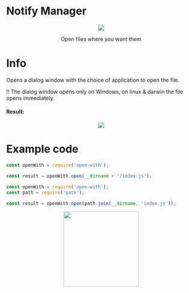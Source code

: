 # Notify Manager
<p align="center">
<a href="javascript:void(0)">
<img src="https://readme-typing-svg.herokuapp.com?font=Jost&pause=10000&color=DB33F7&center=true&vCenter=true&width=435&lines=Open+With">
</a>
</p>
<p align="center">
Open files where you want them
</p>

# Info
Opens a dialog window with the choice of application to open the file.

!! The dialog window opens only on Windows, on linux & darwin the file opens immediately.

#### Result:
<p align="center">
<a href="javascript:void(0)">
<img src="https://github.com/fydne/openWith-nodejs/assets/121295212/ea3b18aa-3ce4-4c89-be06-2ce8d4d2e61f">
</a>
</p>

# Example code
```js
const openWith = require('open-with');

const result = openWith.open(__dirname + '/index.js');
```
```js
const openWith = require('open-with');
const path = require('path');

const result = openWith.open(path.join(__dirname, 'index.js'));
```

<p align="center">
<a href="javascript:void(0)">
<img src="https://profile-counter.glitch.me/openWith-nodejs/count.svg" width="200px" />
</a>
